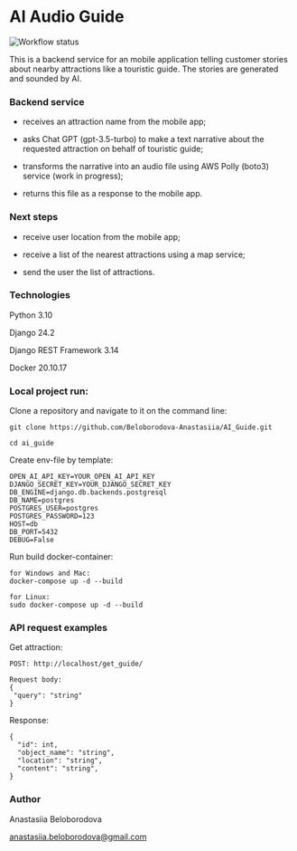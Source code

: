 # AI Audio Guide
![Workflow status](https://github.com/Beloborodova-Anastasiia/AI_Guide/actions/workflows/merge_master.yml/badge.svg
)

This is a backend service for an mobile application telling customer stories about nearby attractions like a touristic guide. The stories are generated and sounded by AI.

### Backend service
- receives an attraction name from the mobile app;

- asks Chat GPT (gpt-3.5-turbo) to make a text narrative about the requested attraction on behalf of touristic guide;

- transforms the narrative into an audio file using AWS Polly (boto3) service (work in progress);

- returns this file as a response to the mobile app.

### Next steps

- receive user location from the mobile app;

- receive a list of the  nearest attractions using a map service;

- send the user the list of attractions.


### Technologies

Python 3.10

Django 24.2

Django REST Framework 3.14

Docker 20.10.17

### Local project run:

Clone a repository and navigate to it on the command line:

```
git clone https://github.com/Beloborodova-Anastasiia/AI_Guide.git
```

```
cd ai_guide
```

Create env-file by template:

```
OPEN_AI_API_KEY=YOUR_OPEN_AI_API_KEY
DJANGO_SECRET_KEY=YOUR_DJANGO_SECRET_KEY
DB_ENGINE=django.db.backends.postgresql
DB_NAME=postgres
POSTGRES_USER=postgres
POSTGRES_PASSWORD=123
HOST=db
DB_PORT=5432
DEBUG=False
```

Run build docker-container:

```
for Windows and Mac:
docker-compose up -d --build
```
```
for Linux:
sudo docker-compose up -d --build
```

### API request examples

Get attraction:

```
POST: http://localhost/get_guide/
```
```
Request body:
{
 "query": "string"
}
```
Response:
```
{
  "id": int,
  "object_name": "string",
  "location": "string",
  "content": "string",
}
```


### Author

Anastasiia Beloborodova 

anastasiia.beloborodova@gmail.com